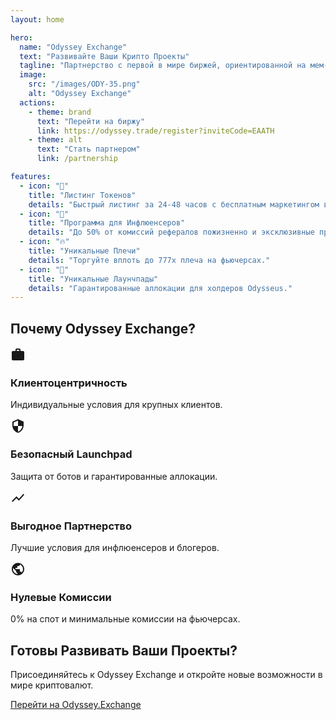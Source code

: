 ```yaml
---
layout: home

hero:
  name: "Odyssey Exchange"
  text: "Развивайте Ваши Крипто Проекты"
  tagline: "Партнерство с первой в мире биржей, ориентированной на мем-токены"
  image:
    src: "/images/ODY-35.png"
    alt: "Odyssey Exchange"
  actions:
    - theme: brand
      text: "Перейти на биржу"
      link: https://odyssey.trade/register?inviteCode=EAATH
    - theme: alt
      text: "Стать партнером"
      link: /partnership

features:
  - icon: "🚀"
    title: "Листинг Токенов"
    details: "Быстрый листинг за 24-48 часов с бесплатным маркетингом в наших соцсетях."
  - icon: "🎯"
    title: "Программа для Инфлюенсеров"
    details: "До 50% от комиссий рефералов пожизненно и эксклюзивные промокоды."
  - icon: "🔥"
    title: "Уникальные Плечи"
    details: "Торгуйте вплоть до 777х плеча на фьючерсах."
  - icon: "💎"
    title: "Уникальные Лаунчпады"
    details: "Гарантированные аллокации для холдеров Odysseus."
---
```


<div class="why-choose-section">
  <h2>Почему Odyssey Exchange?</h2>
  <div class="feature-grid">
    <div class="feature-item">
      <div class="feature-icon">
        <svg xmlns="http://www.w3.org/2000/svg" viewBox="0 0 24 24" fill="currentColor" width="24" height="24">
          <path d="M20 6h-4V4c0-1.11-.89-2-2-2h-4c-1.11 0-2 .89-2 2v2H4c-1.11 0-1.99.89-1.99 2L2 19c0 1.11.89 2 2 2h16c1.11 0 2-.89 2-2V8c0-1.11-.89-2-2-2zm-6 0h-4V4h4v2z"/>
        </svg>
      </div>
      <h3>Клиентоцентричность</h3>
      <p>Индивидуальные условия для крупных клиентов.</p>
    </div>
    <div class="feature-item">
      <div class="feature-icon">
        <svg xmlns="http://www.w3.org/2000/svg" viewBox="0 0 24 24" fill="currentColor" width="24" height="24">
          <path d="M12 1L3 5v6c0 5.55 3.84 10.74 9 12 5.16-1.26 9-6.45 9-12V5l-9-4zm0 10.99h7c-.53 4.12-3.28 7.79-7 8.94V12H5V6.3l7-3.11v8.8z"/>
        </svg>
      </div>
      <h3>Безопасный Launchpad</h3>
      <p>Защита от ботов и гарантированные аллокации.</p>
    </div>
    <div class="feature-item">
      <div class="feature-icon">
        <svg xmlns="http://www.w3.org/2000/svg" viewBox="0 0 24 24" fill="currentColor" width="24" height="24">
          <path d="M3.5 18.49l6-6.01 4 4L22 6.92l-1.41-1.41-7.09 7.97-4-4L2 16.99z"/>
        </svg>
      </div>
      <h3>Выгодное Партнерство</h3>
      <p>Лучшие условия для инфлюенсеров и блогеров.</p>
    </div>
    <div class="feature-item">
      <div class="feature-icon">
        <svg xmlns="http://www.w3.org/2000/svg" viewBox="0 0 24 24" fill="currentColor" width="24" height="24">
          <path d="M12 2C6.48 2 2 6.48 2 12s4.48 10 10 10 10-4.48 10-10S17.52 2 12 2zm-1 17.93c-3.95-.49-7-3.85-7-7.93 0-.62.08-1.21.21-1.79L9 15v1c0 1.1.9 2 2 2v1.93zm6.9-2.54c-.26-.81-1-1.39-1.9-1.39h-1v-3c0-.55-.45-1-1-1H8v-2h2c.55 0 1-.45 1-1V7h2c1.1 0 2-.9 2-2v-.41c2.93 1.19 5 4.06 5 7.41 0 2.08-.8 3.97-2.1 5.39z"/>
        </svg>
      </div>
      <h3>Нулевые Комиссии</h3>
      <p>0% на спот и минимальные комиссии на фьючерсах.</p>
    </div>
  </div>
</div>

<TestimonialSlider />

<div class="cta-section">
  <h2>Готовы Развивать Ваши Проекты?</h2>
  <p>Присоединяйтесь к Odyssey Exchange и откройте новые возможности в мире криптовалют.</p>
  <a href="https://odyssey.trade/register?inviteCode=EAATH" target="_blank" rel="noopener noreferrer" class="cta-button">Перейти на Odyssey.Exchange</a>
</div>
